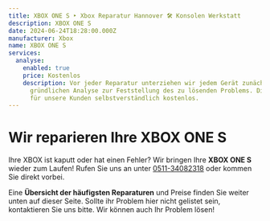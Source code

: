 ```yaml
---
title: XBOX ONE S ‣ Xbox Reparatur Hannover 🛠️ Konsolen Werkstatt
description: XBOX ONE S
date: 2024-06-24T18:28:00.000Z
manufacturer: Xbox
name: XBOX ONE S
services:
  analyse:
    enabled: true
    price: Kostenlos
    description: Vor jeder Reparatur unterziehen wir jedem Gerät zunächst einer
      gründlichen Analyse zur Feststellung des zu lösenden Problems. Diese ist
      für unsere Kunden selbstverständlich kostenlos.
---
```

# Wir reparieren Ihre XBOX ONE S

Ihre XBOX ist kaputt oder hat einen Fehler? Wir bringen Ihre **XBOX ONE S** wieder zum Laufen! Rufen Sie uns an unter [0511-34082318](tel:051134082318) oder kommen Sie direkt vorbei.

Eine **Übersicht der häufigsten Reparaturen** und Preise finden Sie weiter unten auf dieser Seite. Sollte ihr Problem hier nicht gelistet sein, kontaktieren Sie uns bitte. Wir können auch Ihr Problem lösen!
